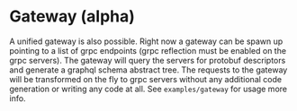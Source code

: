 # Gateway (alpha)

A unified gateway is also possible. Right now a gateway can be spawn up
pointing to a list of grpc endpoints (grpc reflection must be enabled on the grpc servers).
The gateway will query the servers for protobuf descriptors and generate a graphql schema abstract tree.
The requests to the gateway will be transformed on the fly to grpc servers without any additional code generation
or writing any code at all. See `examples/gateway` for usage more info.
